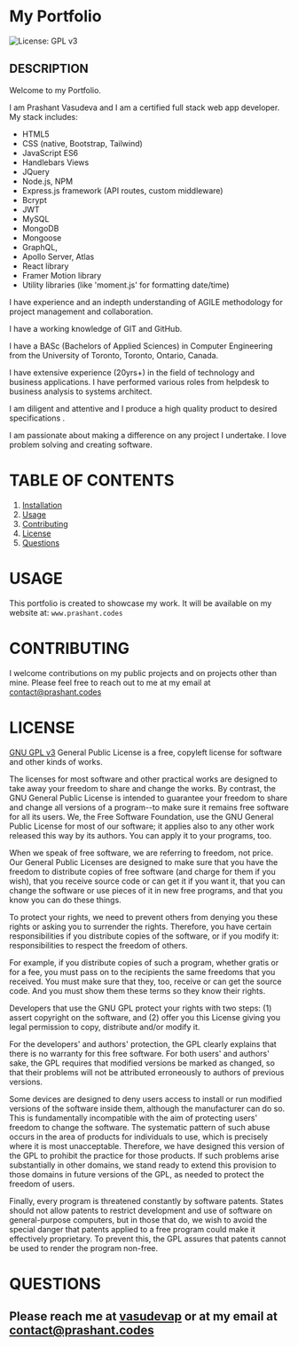 # My Portfolio

![License: GPL v3](https://img.shields.io/badge/License-GPLv3-blue.svg)

## DESCRIPTION

Welcome to my Portfolio.

I am Prashant Vasudeva and I am a certified full stack web app developer. My stack includes:

- HTML5
- CSS (native, Bootstrap, Tailwind)
- JavaScript ES6
- Handlebars Views
- JQuery
- Node.js, NPM
- Express.js framework (API routes, custom middleware)
- Bcrypt
- JWT
- MySQL
- MongoDB
- Mongoose
- GraphQL,
- Apollo Server, Atlas
- React library
- Framer Motion library
- Utility libraries (like 'moment.js' for formatting date/time)

I have experience and an indepth understanding of AGILE methodology for project management and collaboration.

I have a working knowledge of GIT and GitHub.

I have a BASc (Bachelors of Applied Sciences) in Computer Engineering from the University of Toronto, Toronto, Ontario, Canada.

I have extensive experience (20yrs+) in the field of technology and business applications. I have performed various roles from helpdesk to business analysis to systems architect.

I am diligent and attentive and I produce a high quality product to desired specifications
.

I am passionate about making a difference on any project I undertake. I love problem solving and creating software.

# TABLE OF CONTENTS

1. [Installation](#installation)
2. [Usage](#usage)
3. [Contributing](#contributing)
4. [License](#license)
5. [Questions](#questions)

# USAGE

This portfolio is created to showcase my work. It will be available on my website at:
`www.prashant.codes`

# CONTRIBUTING

I welcome contributions on my public projects and on projects other than mine. Please feel free to reach out to me at my email at contact@prashant.codes

# LICENSE

[GNU GPL v3](https://www.gnu.org/licenses/gpl-3.0)
General Public License is a free, copyleft license for software and other kinds of works.

The licenses for most software and other practical works are designed to take away your freedom to share and change the works. By contrast, the GNU General Public License is intended to guarantee your freedom to share and change all versions of a program--to make sure it remains free software for all its users. We, the Free Software Foundation, use the GNU General Public License for most of our software; it applies also to any other work released this way by its authors. You can apply it to your programs, too.

When we speak of free software, we are referring to freedom, not price. Our General Public Licenses are designed to make sure that you have the freedom to distribute copies of free software (and charge for them if you wish), that you receive source code or can get it if you want it, that you can change the software or use pieces of it in new free programs, and that you know you can do these things.

To protect your rights, we need to prevent others from denying you these rights or asking you to surrender the rights. Therefore, you have certain responsibilities if you distribute copies of the software, or if you modify it: responsibilities to respect the freedom of others.

For example, if you distribute copies of such a program, whether gratis or for a fee, you must pass on to the recipients the same freedoms that you received. You must make sure that they, too, receive or can get the source code. And you must show them these terms so they know their rights.

Developers that use the GNU GPL protect your rights with two steps: (1) assert copyright on the software, and (2) offer you this License giving you legal permission to copy, distribute and/or modify it.

For the developers' and authors' protection, the GPL clearly explains that there is no warranty for this free software. For both users' and authors' sake, the GPL requires that modified versions be marked as changed, so that their problems will not be attributed erroneously to authors of previous versions.

Some devices are designed to deny users access to install or run modified versions of the software inside them, although the manufacturer can do so. This is fundamentally incompatible with the aim of protecting users' freedom to change the software. The systematic pattern of such abuse occurs in the area of products for individuals to use, which is precisely where it is most unacceptable. Therefore, we have designed this version of the GPL to prohibit the practice for those products. If such problems arise substantially in other domains, we stand ready to extend this provision to those domains in future versions of the GPL, as needed to protect the freedom of users.

Finally, every program is threatened constantly by software patents. States should not allow patents to restrict development and use of software on general-purpose computers, but in those that do, we wish to avoid the special danger that patents applied to a free program could make it effectively proprietary. To prevent this, the GPL assures that patents cannot be used to render the program non-free.

# QUESTIONS

## Please reach me at [vasudevap](https://github.com/vasudevap) or at my email at contact@prashant.codes
